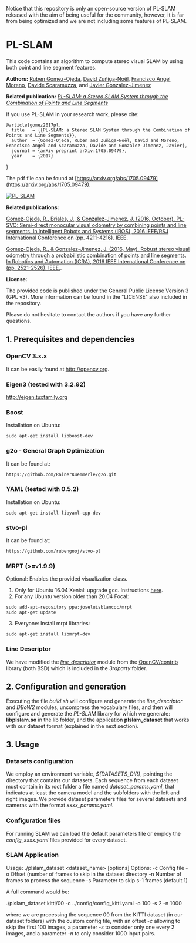 Notice that this repository is only an open-source version of PL-SLAM released with the aim of being useful for the community, however, it is far from being optimized and we are not including some features of PL-SLAM.

# PL-SLAM #

This code contains an algorithm to compute stereo visual SLAM by using both point and line segment features.

**Authors:** [Ruben Gomez-Ojeda](http://mapir.isa.uma.es/mapirwebsite/index.php/people/164-ruben-gomez), [David Zuñiga-Noël](http://mapir.isa.uma.es/mapirwebsite/index.php/people/270), [Francisco Angel Moreno](http://mapir.isa.uma.es/mapirwebsite/index.php/people/199-francisco-moreno-due%C3%B1as), [Davide Scaramuzza](http://rpg.ifi.uzh.ch/people_scaramuzza.html), and [Javier Gonzalez-Jimenez](http://mapir.isa.uma.es/mapirwebsite/index.php/people/95-javier-gonzalez-jimenez)

**Related publication:** [*PL-SLAM: a Stereo SLAM System through the Combination of Points and Line Segments*](http://mapir.isa.uma.es/mapirwebsite/index.php/people/164-ruben-gomez)

If you use PL-SLAM in your research work, please cite:

    @article{gomez2017pl,
      title   = {{PL-SLAM: a Stereo SLAM System through the Combination of Points and Line Segments}},
      author  = {Gomez-Ojeda, Ruben and Zuñiga-Noël, David and Moreno, Francisco-Angel and Scaramuzza, Davide and Gonzalez-Jimenez, Javier},
      journal = {arXiv preprint arXiv:1705.09479},
      year    = {2017}
}

The pdf file can be found at [https://arxiv.org/abs/1705.09479](https://arxiv.org/abs/1705.09479).

[![PL-SLAM](https://img.youtube.com/vi/-lCTf_tAxhQ/0.jpg)](https://www.youtube.com/watch?v=-lCTf_tAxhQ)

**Related publications:**

[Gomez-Ojeda, R., Briales, J., & Gonzalez-Jimenez, J. (2016, October). PL-SVO: Semi-direct monocular visual odometry by combining points and line segments. In Intelligent Robots and Systems (IROS), 2016 IEEE/RSJ International Conference on (pp. 4211-4216). IEEE.](http://mapir.isa.uma.es/rgomez/publications/iros16plsvo.pdf)

[Gomez-Ojeda, R., & Gonzalez-Jimenez, J. (2016, May). Robust stereo visual odometry through a probabilistic combination of points and line segments. In Robotics and Automation (ICRA), 2016 IEEE International Conference on (pp. 2521-2526). IEEE.](http://mapir.isa.uma.es/rgomez/publications/icra16plsvo.pdf).

**License:**

The provided code is published under the General Public License Version 3 (GPL v3). More information can be found in the "LICENSE" also included in the repository.

Please do not hesitate to contact the authors if you have any further questions.


## 1. Prerequisites and dependencies

### OpenCV 3.x.x
It can be easily found at http://opencv.org.

### Eigen3 (tested with 3.2.92)
http://eigen.tuxfamily.org

### Boost
Installation on Ubuntu:
```
sudo apt-get install libboost-dev
```

### g2o - General Graph Optimization
It can be found at:
```
https://github.com/RainerKuemmerle/g2o.git
```

### YAML (tested with 0.5.2)
Installation on Ubuntu:
```
sudo apt-get install libyaml-cpp-dev
```

### stvo-pl
It can be found at:
```
https://github.com/rubengooj/stvo-pl
```

### MRPT (>=v1.9.9)
Optional: Enables the provided visualization class.

1) Only for Ubuntu 16.04 Xenial: upgrade gcc. Instructions [here](https://gist.github.com/jlblancoc/99521194aba975286c80f93e47966dc5).
2) For any Ubuntu version older than 20.04 Focal:
```
sudo add-apt-repository ppa:joseluisblancoc/mrpt
sudo apt-get update
```
3) Everyone: Install mrpt libraries:
```
sudo apt-get install libmrpt-dev
```

### Line Descriptor
We have modified the [*line_descriptor*](https://github.com/opencv/opencv_contrib/tree/master/modules/line_descriptor) module from the [OpenCV/contrib](https://github.com/opencv/opencv_contrib) library (both BSD) which is included in the *3rdparty* folder.


## 2. Configuration and generation

Executing the file *build.sh* will configure and generate the *line_descriptor* and *DBoW2* modules, uncompress the vocabulary files, and then will configure and generate the *PL-SLAM* library for which we generate: **libplslam.so** in the lib folder, and the application **plslam_dataset** that works with our dataset format (explained in the next section).


## 3. Usage

### Datasets configuration
We employ an environment variable, *${DATASETS_DIR}*, pointing the directory that contains our datasets. Each sequence from each dataset must contain in its root folder a file named *dataset_params.yaml*, that indicates at least the camera model and the subfolders with the left and right images. We provide dataset parameters files for several datasets and cameras with the format *xxxx_params.yaml*.

### Configuration files
For running SLAM we can load the default parameters file or employ the *config_xxxx.yaml* files provided for every dataset.

### SLAM Application
Usage: ./plslam_dataset <dataset_name> [options]
Options:
	-c Config file
	-o Offset (number of frames to skip in the dataset directory
	-n Number of frames to process the sequence
	-s Parameter to skip s-1 frames (default 1)

A full command would be:

./plslam_dataset kitti/00 -c ../config/config_kitti.yaml -o 100 -s 2 -n 1000

where we are processing the sequence 00 from the KITTI dataset (in our dataset folders) with the custom config file, with an offset *-c* allowing to skip the first 100 images, a parameter *-s* to consider only one every 2 images, and a parameter *-n* to only consider 1000 input pairs.
